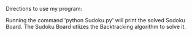 Directions to use my program:

Running the command 'python Sudoku.py' will print the solved Sodoku Board.
The Sudoku Board utlizes the Backtracking algorithm to solve it.
